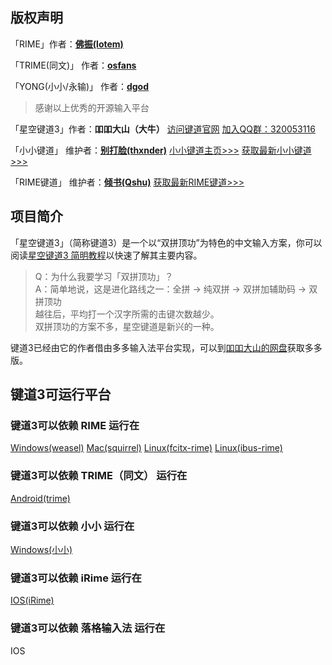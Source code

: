 ## 版权声明

「RIME」作者：**[佛振(lotem)][200]**

「TRIME(同文)」 作者：**[osfans][202]**

「YONG(小小/永输)」 作者：**[dgod][203]**

> 感谢以上优秀的开源输入平台

「星空键道3」作者：**吅吅大山（大牛）** [访问键道官网][904] [加入QQ群：320053116][903]

「小小键道」 维护者：**[别打脸(thxnder)][205]** [小小键道主页>>>][206] [获取最新小小键道>>>][998]

「RIME键道」 维护者：**[倾书(Qshu)][204]** [获取最新RIME键道>>>][999]

## 项目简介

「星空键道3」（简称键道3）是一个以“双拼顶功”为特色的中文输入方案，你可以阅读[星空键道3 简明教程][901]以快速了解其主要内容。  

>  Q：为什么我要学习「双拼顶功」？  
>  A：简单地说，这是进化路线之一：全拼 → 纯双拼 → 双拼加辅助码 → 双拼顶功  
>  越往后，平均打一个汉字所需的击键次数越少。  
>  双拼顶功的方案不多，星空键道是新兴的一种。

键道3已经由它的作者借由多多输入法平台实现，可以到[吅吅大山的网盘][902]获取多多版。

## 键道3可运行平台

### 键道3可以依赖 RIME 运行在

[Windows(weasel)][101]   [Mac(squirrel)][102]  [Linux(fcitx-rime)][103]  [Linux(ibus-rime)][104]

### 键道3可以依赖 TRIME（同文） 运行在

[Android(trime)][105]

### 键道3可以依赖 小小 运行在

[Windows(小小)][203]

### 键道3可以依赖 iRime 运行在

[IOS(iRime)][106]

### 键道3可以依赖 落格输入法 运行在

IOS

[998]: https://gitee.com/thxnder/xxjd/tree/master/release "新版本小小键道"
[999]: https://github.com/xkjd/rmjd/releases "新版本RIME键道"

[101]: https://github.com/rime/weasel "小狼毫－Rime 輸入法 for Windows"
[102]: https://github.com/rime/squirrel "鼠鬚管－Rime 輸入法 for Mac OS X"
[103]: https://github.com/fcitx/fcitx-rime "fcitx-rime for Linux"
[104]: https://github.com/rime/ibus-rime "ibus-rime for Linux"
[105]: https://github.com/osfans/trime "同文－TRime 輸入法 for Android"
[106]: https://github.com/jimmy54/iRime "iRime 輸入法 for IOS"
[107]: https://itunes.apple.com/cn/app/luo-ge-shu-ru-fa-zhuan-ye/id1140465593?mt=8&ign-mpt=uo%3D8 "落格输入法 for IOS"

[200]: https://github.com/rime "RIME作者地址"
[201]: http://rime.im "rime主页"
[202]: https://github.com/osfans "TRIME作者页面"
[203]: https://github.com/dgod/yong "小小主页"
[204]: https://github.com/xkjd/rmjd "Rime键道主页"
[205]: https://gitee.com/thxnder/xxjd "小小键道主页"
[206]: https://gitee.com/thxnder "「小小键道」 维护者"

[901]: https://gitee.com/thxnder/xxjd/blob/master/doc/xkjd3.md "星空键道3 简明教程"
[902]: http://daniushuangpin.ys168.com "吅吅大山的的网盘"
[903]: https://jq.qq.com/?_wv=1027&k=5sTEYIQ "吅吅大山的QQ群"
[904]: http://xkjd.github.io "键道官网"
